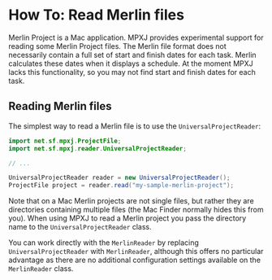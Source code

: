 # How To: Read Merlin files
Merlin Project is a Mac application. MPXJ provides experimental support for
reading some Merlin Project files. The Merlin file format does not necessarily
contain a full set of start and finish dates for each task. Merlin calculates
these dates when it displays a schedule. At the moment MPXJ lacks this
functionality, so you may not find start and finish dates for each task.

## Reading Merlin files
The simplest way to read a Merlin file is to use the `UniversalProjectReader`:

```java
import net.sf.mpxj.ProjectFile;
import net.sf.mpxj.reader.UniversalProjectReader;

// ...

UniversalProjectReader reader = new UniversalProjectReader();
ProjectFile project = reader.read("my-sample-merlin-project");
```

Note that on a Mac Merlin projects are not single files, but rather they are
directories containing multiple files (the Mac Finder normally hides this from
you). When using MPXJ to read a Merlin project you pass the directory name to
the `UniversalProjectReader` class.

You can work directly with the `MerlinReader` by replacing
`UniversalProjectReader` with `MerlinReader`, although this offers no particular
advantage as there are no additional configuration settings available on the
`MerlinReader` class.
